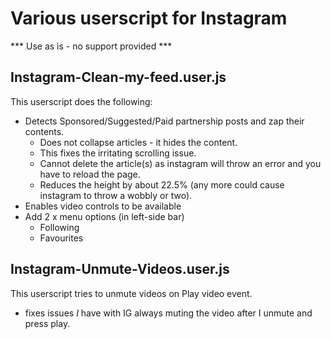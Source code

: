 # Various userscript for Instagram

*** Use as is - no support provided ***

## Instagram-Clean-my-feed.user.js
This userscript does the following:
- Detects Sponsored/Suggested/Paid partnership posts and zap their contents.
  - Does not collapse articles - it hides the content.
  - This fixes the irritating scrolling issue.
  - Cannot delete the article(s) as instagram will throw an error and you have to reload the page.
  - Reduces the height by about 22.5% (any more could cause instagram to throw a wobbly or two).
- Enables video controls to be available
- Add 2 x menu options (in left-side bar)
  - Following
  - Favourites


## Instagram-Unmute-Videos.user.js
This userscript tries to unmute videos on Play video event.
- fixes issues *I* have with IG always muting the video after I unmute and press play.
